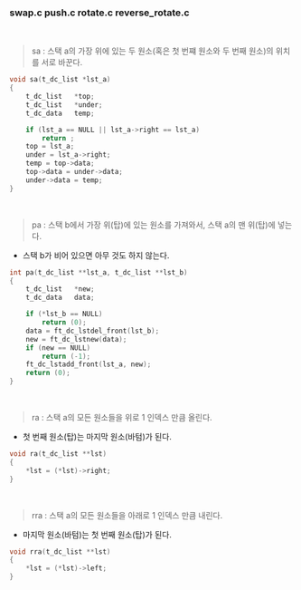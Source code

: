
### swap.c push.c rotate.c  reverse_rotate.c

<br>

>sa : 스택 a의 가장 위에 있는 두 원소(혹은 첫 번쨰 원소와 두 번째 원소)의 위치를 서로 바꾼다.
``` c
void sa(t_dc_list *lst_a)
{
	t_dc_list	*top;
	t_dc_list	*under;
	t_dc_data	temp;

	if (lst_a == NULL || lst_a->right == lst_a)
		return ;
	top = lst_a;
	under = lst_a->right;
	temp = top->data;
	top->data = under->data;
	under->data = temp;
}
```

<br>

>pa : 스택 b에서 가장 위(탑)에 있는 원소를 가져와서, 스택 a의 맨 위(탑)에 넣는다.
- 스택 b가 비어 있으면 아무 것도 하지 않는다.
``` c
int	pa(t_dc_list **lst_a, t_dc_list **lst_b)
{
	t_dc_list	*new;
	t_dc_data	data;

	if (*lst_b == NULL)
		return (0);
	data = ft_dc_lstdel_front(lst_b);
	new = ft_dc_lstnew(data);
	if (new == NULL)
		return (-1);
	ft_dc_lstadd_front(lst_a, new);	
	return (0);
}
```

<br>

>ra : 스택 a의 모든 원소들을 위로 1 인덱스 만큼 올린다.
- 첫 번째 원소(탑)는 마지막 원소(바텀)가 된다.
``` c
void ra(t_dc_list **lst)
{
	*lst = (*lst)->right;
}
```

<br>

>rra : 스택 a의 모든 원소들을 아래로 1 인덱스 만큼 내린다.
- 마지막 원소(바텀)는 첫 번째 원소(탑)가 된다.
``` c
void rra(t_dc_list **lst)
{
	*lst = (*lst)->left;
}
```

<br>
